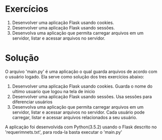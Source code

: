 # Exercícios
1) Desenvolver uma aplicação Flask usando cookies.
2) Desenvolver uma aplicação Flask usando sessões.
3) Desenvolva uma aplicação que permita carregar arquivos em um servidor, listar e acessar arquivos no servidor.

# Solução

O arquivo 'main.py' é uma aplicação o qual guarda arquivos de acordo com o usuário logado.
Ela serve como solução dos tres exercícios abaixo:

1) Desenvolver uma aplicação Flask usando cookies.
	Guarda o nome do ultimo usuario que logou na tela de inicio
2) Desenvolver uma aplicação Flask usando sessões.
	Usa sessões para diferenciar usuários
3) Desenvolva uma aplicação que permita carregar arquivos em um servidor, listar e acessar arquivos no servidor.
	Cada usuário pode carregar, listar e acessar arquivos relacionados a seu usuário.

A aplicação foi desenvolvida com Python(3.5.2) usando o Flask descrito no 'requerimnets.txt',
para roda-la basta executar o 'main.py'
